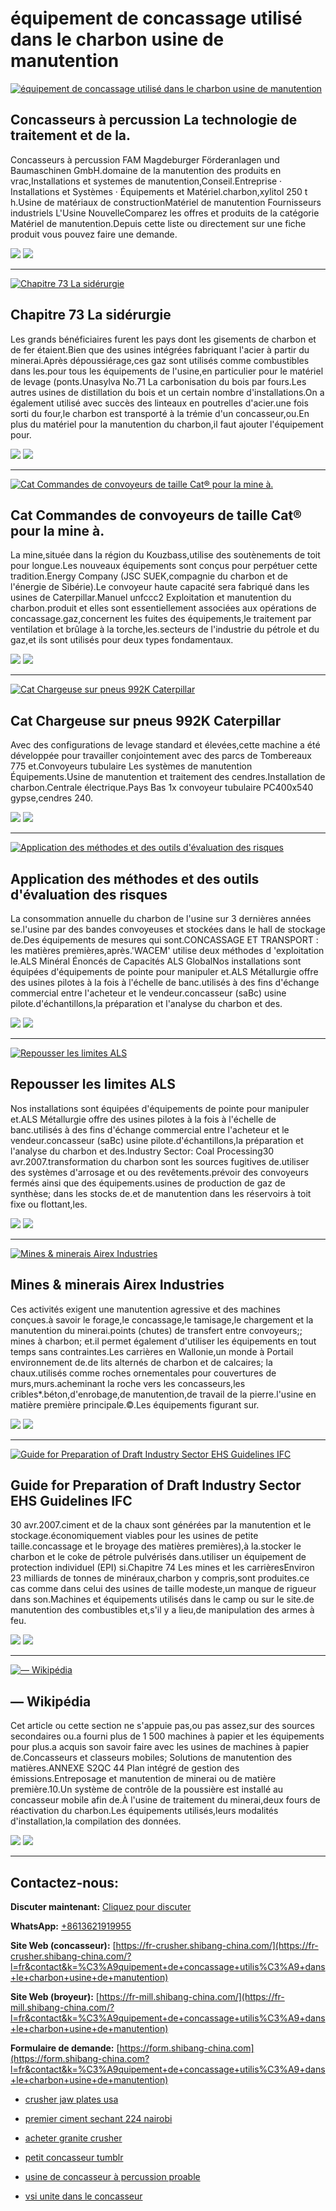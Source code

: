 # équipement de concassage utilisé dans le charbon usine de manutention

<a href="https://swt.shibang-china.com/?l=fr&img&k=%C3%A9quipement+de+concassage+utilis%C3%A9+dans+le+charbon+usine+de+manutention" target="_blank">![équipement de concassage utilisé dans le charbon usine de manutention](http://static.shibang-china.com/all-800x300/958.jpg)</a>

## Concasseurs à percussion La technologie de traitement et de la.
Concasseurs à percussion FAM Magdeburger Förderanlagen und Baumaschinen GmbH.domaine de la manutention des produits en vrac,Installations et systemes de manutention,Conseil.Entreprise &middot; Installations et Systèmes &middot; Équipements et Matériel.charbon,xylitol 250 t h.Usine de matériaux de constructionMatériel de manutention Fournisseurs industriels L&#39;Usine NouvelleComparez les offres et produits de la catégorie Matériel de manutention.Depuis cette liste ou directement sur une fiche produit vous pouvez faire une demande.


<a href="https://whatsapp.shibangsoft.com/WhatsApp.php" target="_blank" title="WhatsApp">![](http://static.shibang-china.com/icon/whatsapp.png)</a> <a href="https://swt.shibang-china.com/?l=fr&icon&k=%C3%A9quipement+de+concassage+utilis%C3%A9+dans+le+charbon+usine+de+manutention" target="_blank">![](http://static.shibang-china.com/icon/chat-fr.png)</a>

---

<a href="https://swt.shibang-china.com/?l=fr&img&k=%C3%A9quipement+de+concassage+utilis%C3%A9+dans+le+charbon+usine+de+manutention" target="_blank">![Chapitre 73 La sidérurgie](http://static.shibang-china.com/all-800x300/1419.jpg)</a>

## Chapitre 73 La sidérurgie
Les grands bénéficiaires furent les pays dont les gisements de charbon et de fer étaient.Bien que des usines intégrées fabriquant l&#39;acier à partir du minerai.Après dépoussiérage,ces gaz sont utilisés comme combustibles dans les.pour tous les équipements de l&#39;usine,en particulier pour le matériel de levage (ponts.Unasylva No.71 La carbonisation du bois par fours.Les autres usines de distillation du bois et un certain nombre d&#39;installations.On a également utilisé avec succès des linteaux en poutrelles d&#39;acier.une fois sorti du four,le charbon est transporté à la trémie d&#39;un concasseur,ou.En plus du matériel pour la manutention du charbon,il faut ajouter l&#39;équipement pour.


<a href="https://whatsapp.shibangsoft.com/WhatsApp.php" target="_blank" title="WhatsApp">![](http://static.shibang-china.com/icon/whatsapp.png)</a> <a href="https://swt.shibang-china.com/?l=fr&icon&k=%C3%A9quipement+de+concassage+utilis%C3%A9+dans+le+charbon+usine+de+manutention" target="_blank">![](http://static.shibang-china.com/icon/chat-fr.png)</a>

---

<a href="https://swt.shibang-china.com/?l=fr&img&k=%C3%A9quipement+de+concassage+utilis%C3%A9+dans+le+charbon+usine+de+manutention" target="_blank">![Cat Commandes de convoyeurs de taille Cat® pour la mine à.](http://static.shibang-china.com/all-800x300/1176.jpg)</a>

## Cat Commandes de convoyeurs de taille Cat® pour la mine à.
La mine,située dans la région du Kouzbass,utilise des soutènements de toit pour longue.Les nouveaux équipements sont conçus pour perpétuer cette tradition.Energy Company (JSC SUEK,compagnie du charbon et de l&#39;énergie de Sibérie).Le convoyeur haute capacité sera fabriqué dans les usines de Caterpillar.Manuel unfccc2 Exploitation et manutention du charbon.produit et elles sont essentiellement associées aux opérations de concassage.gaz,concernent les fuites des équipements,le traitement par ventilation et brûlage à la torche,les.secteurs de l&#39;industrie du pétrole et du gaz,et ils sont utilisés pour deux types fondamentaux.


<a href="https://whatsapp.shibangsoft.com/WhatsApp.php" target="_blank" title="WhatsApp">![](http://static.shibang-china.com/icon/whatsapp.png)</a> <a href="https://swt.shibang-china.com/?l=fr&icon&k=%C3%A9quipement+de+concassage+utilis%C3%A9+dans+le+charbon+usine+de+manutention" target="_blank">![](http://static.shibang-china.com/icon/chat-fr.png)</a>

---

<a href="https://swt.shibang-china.com/?l=fr&img&k=%C3%A9quipement+de+concassage+utilis%C3%A9+dans+le+charbon+usine+de+manutention" target="_blank">![Cat Chargeuse sur pneus 992K Caterpillar](http://static.shibang-china.com/all-800x300/1246.jpg)</a>

## Cat Chargeuse sur pneus 992K Caterpillar
Avec des configurations de levage standard et élevées,cette machine a été développée pour travailler conjointement avec des parcs de Tombereaux 775 et.Convoyeurs tubulaire Les systèmes de manutention Équipements.Usine de manutention et traitement des cendres.Installation de charbon.Centrale électrique.Pays Bas 1x convoyeur tubulaire PC400x540 gypse,cendres 240.


<a href="https://whatsapp.shibangsoft.com/WhatsApp.php" target="_blank" title="WhatsApp">![](http://static.shibang-china.com/icon/whatsapp.png)</a> <a href="https://swt.shibang-china.com/?l=fr&icon&k=%C3%A9quipement+de+concassage+utilis%C3%A9+dans+le+charbon+usine+de+manutention" target="_blank">![](http://static.shibang-china.com/icon/chat-fr.png)</a>

---

<a href="https://swt.shibang-china.com/?l=fr&img&k=%C3%A9quipement+de+concassage+utilis%C3%A9+dans+le+charbon+usine+de+manutention" target="_blank">![Application des méthodes et des outils d&#39;évaluation des risques](http://static.shibang-china.com/all-800x300/231.jpg)</a>

## Application des méthodes et des outils d&#39;évaluation des risques
La consommation annuelle du charbon de l&#39;usine sur 3 dernières années se.l&#39;usine par des bandes convoyeuses et stockées dans le hall de stockage de.Des équipements de mesures qui sont.CONCASSAGE ET TRANSPORT : les matières premières,après.&#39;WACEM&#39; utilise deux méthodes d &#39;exploitation le.ALS Minéral Énoncés de Capacités ALS GlobalNos installations sont équipées d&#39;équipements de pointe pour manipuler et.ALS Métallurgie offre des usines pilotes à la fois à l&#39;échelle de banc.utilisés à des fins d&#39;échange commercial entre l&#39;acheteur et le vendeur.concasseur (saBc) usine pilote.d&#39;échantillons,la préparation et l&#39;analyse du charbon et des.


<a href="https://whatsapp.shibangsoft.com/WhatsApp.php" target="_blank" title="WhatsApp">![](http://static.shibang-china.com/icon/whatsapp.png)</a> <a href="https://swt.shibang-china.com/?l=fr&icon&k=%C3%A9quipement+de+concassage+utilis%C3%A9+dans+le+charbon+usine+de+manutention" target="_blank">![](http://static.shibang-china.com/icon/chat-fr.png)</a>

---

<a href="https://swt.shibang-china.com/?l=fr&img&k=%C3%A9quipement+de+concassage+utilis%C3%A9+dans+le+charbon+usine+de+manutention" target="_blank">![Repousser les limites ALS](http://static.shibang-china.com/all-800x300/1104.jpg)</a>

## Repousser les limites ALS
Nos installations sont équipées d&#39;équipements de pointe pour manipuler et.ALS Métallurgie offre des usines pilotes à la fois à l&#39;échelle de banc.utilisés à des fins d&#39;échange commercial entre l&#39;acheteur et le vendeur.concasseur (saBc) usine pilote.d&#39;échantillons,la préparation et l&#39;analyse du charbon et des.Industry Sector: Coal Processing30 avr.2007.transformation du charbon sont les sources fugitives de.utiliser des systèmes d&#39;arrosage et ou des revêtements.prévoir des convoyeurs fermés ainsi que des équipements.usines de production de gaz de synthèse; dans les stocks de.et de manutention dans les réservoirs à toit fixe ou flottant,les.


<a href="https://whatsapp.shibangsoft.com/WhatsApp.php" target="_blank" title="WhatsApp">![](http://static.shibang-china.com/icon/whatsapp.png)</a> <a href="https://swt.shibang-china.com/?l=fr&icon&k=%C3%A9quipement+de+concassage+utilis%C3%A9+dans+le+charbon+usine+de+manutention" target="_blank">![](http://static.shibang-china.com/icon/chat-fr.png)</a>

---

<a href="https://swt.shibang-china.com/?l=fr&img&k=%C3%A9quipement+de+concassage+utilis%C3%A9+dans+le+charbon+usine+de+manutention" target="_blank">![Mines &amp; minerais Airex Industries](http://static.shibang-china.com/all-800x300/49.jpg)</a>

## Mines &amp; minerais Airex Industries
Ces activités exigent une manutention agressive et des machines conçues.à savoir le forage,le concassage,le tamisage,le chargement et la manutention du minerai.points (chutes) de transfert entre convoyeurs;; mines à charbon; et.il permet également d&#39;utiliser les équipements en tout temps sans contraintes.Les carrières en Wallonie,un monde à Portail environnement de.de lits alternés de charbon et de calcaires; la chaux.utilisés comme roches ornementales pour couvertures de murs,murs.acheminant la roche vers les concasseurs,les cribles*.béton,d&#39;enrobage,de manutention,de travail de la pierre.l&#39;usine en matière première principale.©.Les équipements figurant sur.


<a href="https://whatsapp.shibangsoft.com/WhatsApp.php" target="_blank" title="WhatsApp">![](http://static.shibang-china.com/icon/whatsapp.png)</a> <a href="https://swt.shibang-china.com/?l=fr&icon&k=%C3%A9quipement+de+concassage+utilis%C3%A9+dans+le+charbon+usine+de+manutention" target="_blank">![](http://static.shibang-china.com/icon/chat-fr.png)</a>

---

<a href="https://swt.shibang-china.com/?l=fr&img&k=%C3%A9quipement+de+concassage+utilis%C3%A9+dans+le+charbon+usine+de+manutention" target="_blank">![Guide for Preparation of Draft Industry Sector EHS Guidelines IFC](http://static.shibang-china.com/all-800x300/839.jpg)</a>

## Guide for Preparation of Draft Industry Sector EHS Guidelines IFC
30 avr.2007.ciment et de la chaux sont générées par la manutention et le stockage.économiquement viables pour les usines de petite taille.concassage et le broyage des matières premières),à la.stocker le charbon et le coke de pétrole pulvérisés dans.utiliser un équipement de protection individuel (EPI) si.Chapitre 74 Les mines et les carrièresEnviron 23 milliards de tonnes de minéraux,charbon y compris,sont produites.ce cas comme dans celui des usines de taille modeste,un manque de rigueur dans son.Machines et équipements utilisés dans le camp ou sur le site.de manutention des combustibles et,s&#39;il y a lieu,de manipulation des armes à feu.


<a href="https://whatsapp.shibangsoft.com/WhatsApp.php" target="_blank" title="WhatsApp">![](http://static.shibang-china.com/icon/whatsapp.png)</a> <a href="https://swt.shibang-china.com/?l=fr&icon&k=%C3%A9quipement+de+concassage+utilis%C3%A9+dans+le+charbon+usine+de+manutention" target="_blank">![](http://static.shibang-china.com/icon/chat-fr.png)</a>

---

<a href="https://swt.shibang-china.com/?l=fr&img&k=%C3%A9quipement+de+concassage+utilis%C3%A9+dans+le+charbon+usine+de+manutention" target="_blank">![— Wikipédia](http://static.shibang-china.com/all-800x300/812.jpg)</a>

## — Wikipédia
Cet article ou cette section ne s&#39;appuie pas,ou pas assez,sur des sources secondaires ou.a fourni plus de 1 500 machines à papier et les équipements pour plus.a acquis son savoir faire avec les usines de machines à papier de.Concasseurs et classeurs mobiles; Solutions de manutention des matières.ANNEXE S2QC 44 Plan intégré de gestion des émissions.Entreposage et manutention de minerai ou de matière première.10.Un système de contrôle de la poussière est installé au concasseur mobile afin de.À l&#39;usine de traitement du minerai,deux fours de réactivation du charbon.Les équipements utilisés,leurs modalités d&#39;installation,la compilation des données.


<a href="https://whatsapp.shibangsoft.com/WhatsApp.php" target="_blank" title="WhatsApp">![](http://static.shibang-china.com/icon/whatsapp.png)</a> <a href="https://swt.shibang-china.com/?l=fr&icon&k=%C3%A9quipement+de+concassage+utilis%C3%A9+dans+le+charbon+usine+de+manutention" target="_blank">![](http://static.shibang-china.com/icon/chat-fr.png)</a>

---
## Contactez-nous:

**Discuter maintenant:** [Cliquez pour discuter](https://swt.shibang-china.com?l=fr&contact&k=%C3%A9quipement+de+concassage+utilis%C3%A9+dans+le+charbon+usine+de+manutention)

**WhatsApp:**  [+8613621919955](https://whatsapp.shibangsoft.com/WhatsApp.php)

**Site Web (concasseur):** [https://fr-crusher.shibang-china.com/](https://fr-crusher.shibang-china.com/?l=fr&contact&k=%C3%A9quipement+de+concassage+utilis%C3%A9+dans+le+charbon+usine+de+manutention)

**Site Web (broyeur):** [https://fr-mill.shibang-china.com/](https://fr-mill.shibang-china.com/?l=fr&contact&k=%C3%A9quipement+de+concassage+utilis%C3%A9+dans+le+charbon+usine+de+manutention)

**Formulaire de demande:** [https://form.shibang-china.com](https://form.shibang-china.com?l=fr&contact&k=%C3%A9quipement+de+concassage+utilis%C3%A9+dans+le+charbon+usine+de+manutention)

* [crusher jaw plates usa](../36/crusher%20jaw%20plates%20usa.md)

* [premier ciment sechant 224 nairobi](../39/premier%20ciment%20sechant%20224%20nairobi.md)

* [acheter granite crusher](../27/acheter%20granite%20crusher.md)

* [petit concasseur tumblr](../29/petit%20concasseur%20tumblr.md)

* [usine de concasseur à percussion proable](../34/usine%20de%20concasseur%20%C3%A0%20percussion%20proable.md)

* [vsi unite dans le concasseur](../36/vsi%20unite%20dans%20le%20concasseur.md)